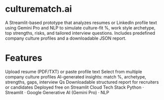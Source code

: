# culturematch.ai
A Streamlit-based prototype that analyzes resumes or LinkedIn profile text using Gemini Pro and NLP to simulate culture-fit %, work style archetype, top strengths, risks, and tailored interview questions. Includes predefined company culture profiles and a downloadable JSON report.
# Features

Upload resume (PDF/TXT) or paste profile text
Select from multiple company culture profiles
AI-generated insights: match %, archetype, strengths, gaps, interview Qs
Downloadable structured report for recruiters or candidates
Deployed free on Streamlit Cloud
Tech Stack
Python · Streamlit · Google Generative AI (Gemini Pro) · NLP
